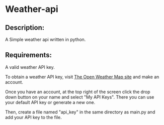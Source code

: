 # Weather-api
## **Description**:
A Simple weather api written in python.

## **Requirements**: 
A valid weather API key.

To obtain a weather API key, visit [The Open Weather Map site](https://openweathermap.org/) and make an account. 

Once you have an account, at the top right of the screen click the drop down button on your name and select "My API Keys". There you can use your default API key or generate a new one. 

Then, create a file named "api_key" in the same directory as main.py and add your API key to the file.


